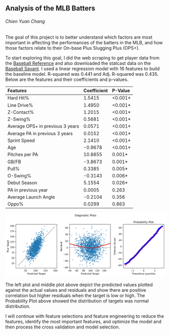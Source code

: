 ## Analysis of the MLB Batters
###### Chien Yuan Chang

The goal of this project is to better understand which factors are most important in affecting the performances of the batters in the MLB, and how those factors relate to their On-base Plus Slugging Plus (OPS+).

To start exploring this goal, I did the web scraping to get player data from the [Baseball Reference](https://www.baseball-reference.com/) and also downloaded the statcast data on the [Baseball Savant](https://baseballsavant.mlb.com/). I used a linear regression model with 16 features to build the baseline model. R-squared was 0.441 and Adj. R-squared was 0.435. Below are the features and their coefficients and p-values.

Features|Coefficient|P-Value
:---|:---|:---|
Hard Hit%|1.5415|<0.001*
Line Drive%|1.4950|<0.001*
Z-Contact%|1.2015|<0.001*
Z-Swing%|0.5681|<0.001*
Average OPS+ in previous 3 years |0.0571|<0.001*
Average PA in previous 3 years|0.0152|<0.001*
Sprint Speed|2.1410|<0.001*
Age|-0.9678|<0.001*
Pitches per PA|10.8855|0.001*
GB/FB|-3.8673|0.001*
Pull%|0.3385|0.005*
O-Swing%|-0.3143|0.006*
Debut Season|5.1554|0.026*
PA in previous year|0.0005|0.263
Average Launch Angle|-0.2104|0.356
Oppo%|0.0299|0.863



![Diagnostic Plots of Baseline Model](images/baseline_diagnostic_plot.png)

The left plot and middle plot above depict the predicted values plotted against the actual values and residuals and show there are positive correlation  but higher residuals when the target is low or high. The Probability Plot above showed the distribution of targets was normal distribution.


I will continue with feature selections and feature engineering to reduce the features, identify the most important features, and optimize the model and then process the cross validation and model selection. 
